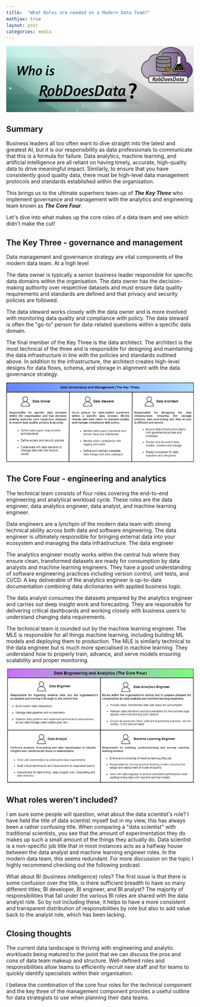 ```yaml
---
title:  "What Roles are needed on a Modern Data Team?"
mathjax: true
layout: post
categories: media
---
```


<img src="/images/blogs/2024-02-26-robdoesdata.png">

## Summary
Business leaders all too often want to dive straight into the latest and greatest AI, but it is our responsibility as data professionals to communicate that this is a formula for failure. Data analytics, machine learning, and artificial intelligence are all reliant on having timely, accurate, high-quality data to drive meaningful impact. Similarly, to ensure that you have consistently good quality data, there must be high-level data management protocols and standards established within the organisation. 

This brings us to the ultimate superhero team-up of <i> <b> The Key Three </b> </i>  who implement governance and management with the analytics and engineering team known as <i> <b> The Core Four</b>. </i>

Let's dive into what makes up the core roles of a data team and see which didn't make the cut!

## The Key Three - governance and management
Data management and governance strategy are vital components of the modern data team. At a high level 

The data owner is typically a senior business leader responsible for specific data domains within the organisation. The data owner has the decision-making authority over respective datasets and must ensure data quality requirements and standards are defined and that privacy and security policies are followed. 

The data steward works closely with the data owner and is more involved with monitoring data quality and compliance with policy. The data steward is often the "go-to" person for data-related questions within a specific data domain.

The final member of the Key Three is the data architect. The architect is the most technical of the three and is responsible for designing and maintaining the data infrastructure in line with the policies and standards outlined above. In addition to the infrastructure, the architect creates high-level designs for data flows, schema, and storage in alignment with the data governance strategy.

<p align="center">
<img src="/images/blogs/keythree.png">
</p>

## The Core Four - engineering and analytics
The technical team consists of four roles covering the end-to-end engineering and analytical workload cycle. These roles are the data engineer, data analytics engineer, data analyst, and machine learning engineer.

Data engineers are a lynchpin of the modern data team with strong technical ability across both data and software engineering. The data engineer is ultimately responsible for bringing external data into your ecosystem and managing the data infrastructure. The data engineer

The analytics engineer mostly works within the central hub where they ensure clean, transformed datasets are ready for consumption by data analysts and machine learning engineers. They have a good understanding of software engineering practices including version control, unit tests, and CI/CD. A key deliverable of the analytics engineer is up-to-date documentation combining data dictionaries with applied business logic.

The data analyst consumes the datasets prepared by the analytics engineer and carries out deep insight work and forecasting. They are responsible for delivering critical dashboards and working closely with business users to understand changing data requirements.

The technical team is rounded out by the machine learning engineer. The MLE is responsible for all things machine learning, including building ML models and deploying them to production. The MLE is similarly technical to the data engineer but is much more specialised in machine learning. They understand how to properly train, advance, and serve models ensuring scalability and proper monitoring.


<p align="center" width="100%">
    <img src="/images/blogs/corefour.png">
</p>


## What roles weren't included?
I am sure some people will question, what about the data scientist's role? I have held the title of data scientist myself but in my view, this has always been a rather confusing title. When comparing a "data scientist" with traditional scientists, you see that the amount of experimentation they do makes up such a small amount of the things they actually do. Data scientist is a non-specific job title that in most instances acts as a halfway house between the data analyst and machine learning engineer roles. In the modern data team, this seems redundant. For more discussion on the topic I highly recommend checking out the following podcast.

What about BI (business intelligence) roles? The first issue is that there is some confusion over the title, is there sufficient breadth to have so many different titles; BI developer, BI engineer, and BI analyst? The majority of responsibilities that fall under the various BI roles are shared with the data analyst role. So by not including these, it helps to have a more consistent and transparent distribution of responsibilities by role but also to add value back to the analyst role, which has been lacking.

## Closing thoughts

The current data landscape is thriving with engineering and analytic workloads being matured to the point that we can discuss the pros and cons of data team makeup and structure. Well-defined roles and responsibilities allow teams to efficiently recruit new staff and for teams to quickly identify specialists within their organisation. 

I believe the combination of the core four roles for the technical component and the key three of the management component provides a useful outline for data strategists to use when planning their data teams.








